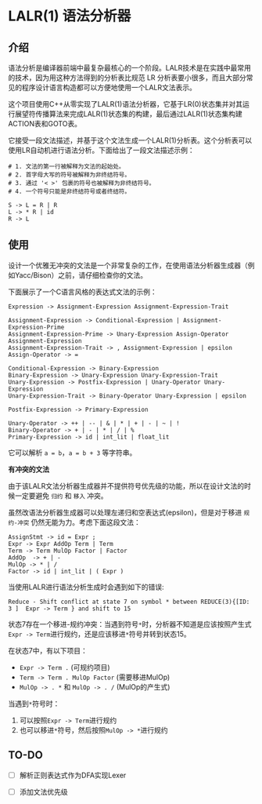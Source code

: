 # LALR(1) 语法分析器

## 介绍

语法分析是编译器前端中最复杂最核心的一个阶段。LALR技术是在实践中最常用的技术，因为用这种方法得到的分析表比规范 LR 分析表要小很多，而且大部分常见的程序设计语言构造都可以方便地使用一个LALR文法表示。

这个项目使用C++从零实现了LALR(1)语法分析器，它基于LR(0)状态集并对其运行展望符传播算法来完成LALR(1)状态集的构建，最后通过LALR(1)状态集构建ACTION表和GOTO表。

它接受一段文法描述，并基于这个文法生成一个LALR(1)分析表。这个分析表可以使用LR自动机进行语法分析。下面给出了一段文法描述示例：

```bnf
# 1. 文法的第一行被解释为文法的起始处。
# 2. 首字母大写的符号被解释为非终结符号。
# 3. 通过 '< >' 包裹的符号也被解释为非终结符号。
# 4. 一个符号只能是非终结符号或者终结符。

S -> L = R | R
L -> * R | id
R -> L
```

## 使用

设计一个优雅无冲突的文法是一个非常复杂的工作，在使用语法分析器生成器（例如Yacc/Bison）之前，请仔细检查你的文法。

下面展示了一个C语言风格的表达式文法的示例：
```
Expression -> Assignment-Expression Assignment-Expression-Trait

Assignment-Expression -> Conditional-Expression | Assignment-Expression-Prime
Assignment-Expression-Prime -> Unary-Expression Assign-Operator Assignment-Expression
Assignment-Expression-Trait -> , Assignment-Expression | epsilon
Assign-Operator -> = 

Conditional-Expression -> Binary-Expression
Binary-Expression -> Unary-Expression Unary-Expression-Trait
Unary-Expression -> Postfix-Expression | Unary-Operator Unary-Expression
Unary-Expression-Trait -> Binary-Operator Unary-Expression | epsilon

Postfix-Expression -> Primary-Expression 

Unary-Operator -> ++ | -- | & | * | + | - | ~ | !
Binary-Operator -> + | - | * | / | %
Primary-Expression -> id | int_lit | float_lit
```

它可以解析 `a = b`，`a = b + 3` 等字符串。

**有冲突的文法**

由于该LALR文法分析器生成器并不提供符号优先级的功能，所以在设计文法的时候一定要避免 `归约` 和 `移入` 冲突。

虽然改语法分析器生成器可以处理左递归和空表达式(epsilon)，但是对于移进 `规约-冲突` 仍然无能为力。考虑下面这段文法：
```bnf
AssignStmt -> id = Expr ;
Expr -> Expr AddOp Term | Term
Term -> Term MulOp Factor | Factor
AddOp  -> + | -
MulOp -> * | /
Factor -> id | int_lit | ( Expr )
```
当使用LALR进行语法分析生成时会遇到如下的错误:
```
Reduce - Shift conflict at state 7 on symbol * between REDUCE(3){[ID: 3 ]  Expr -> Term } and shift to 15
```

状态7存在一个移进-规约冲突：当遇到符号`*`时，分析器不知道是应该按照产生式`Expr -> Term`进行规约，还是应该移进`*`符号并转到状态15。

在状态7中，有以下项目：
- `Expr -> Term .` (可规约项目)
- `Term -> Term . MulOp Factor` (需要移进MulOp)
- `MulOp -> . *` 和 `MulOp -> . /` (MulOp的产生式)

当遇到`*`符号时：
1. 可以按照`Expr -> Term`进行规约
2. 也可以移进`*`符号，然后按照`MulOp -> *`进行规约


## TO-DO

- [ ] 解析正则表达式作为DFA实现Lexer
- [ ] 添加文法优先级

